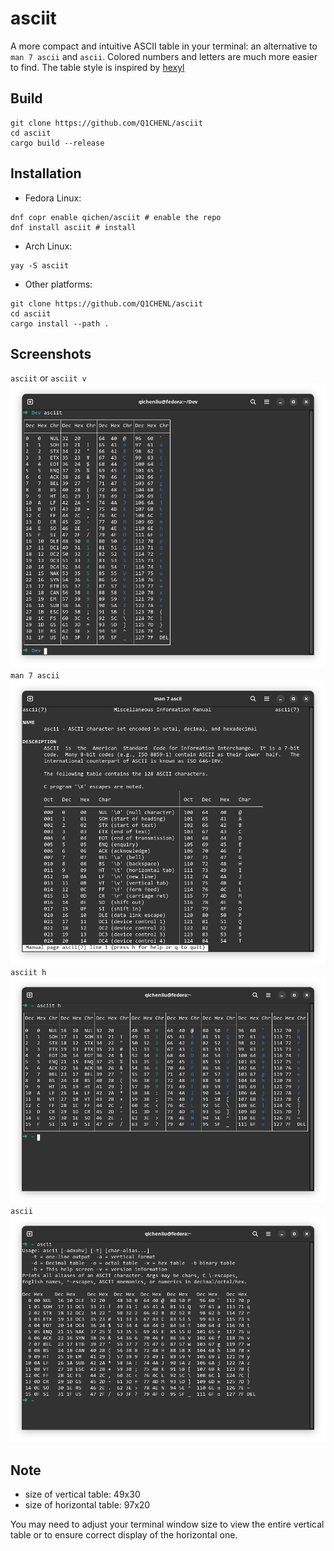 # asciit

A more compact and intuitive ASCII table in your terminal: an alternative to `man 7 ascii` and `ascii`. Colored numbers and letters are much more easier to find. The table style is inspired by [hexyl](https://github.com/sharkdp/hexyl)

## Build

```shell
git clone https://github.com/Q1CHENL/asciit
cd asciit
cargo build --release
```

## Installation

- Fedora Linux:

```shell
dnf copr enable qichen/asciit # enable the repo 
dnf install asciit # install
```
- Arch Linux:
```
yay -S asciit
```

- Other platforms:

```shell
git clone https://github.com/Q1CHENL/asciit
cd asciit
cargo install --path .
```

## Screenshots

`asciit` or `asciit v`
![UI](assets/screenshot-v.png)
`man 7 ascii`
![UI](assets/man7ascii.png)
`asciit h`
![UI](assets/screenshot-h.png)
`ascii`
![UI](assets/ascii.png)

## Note

- size of vertical table: 49x30
- size of horizontal table: 97x20

You may need to adjust your terminal window size to view the entire vertical table or to ensure correct display of the horizontal one.

